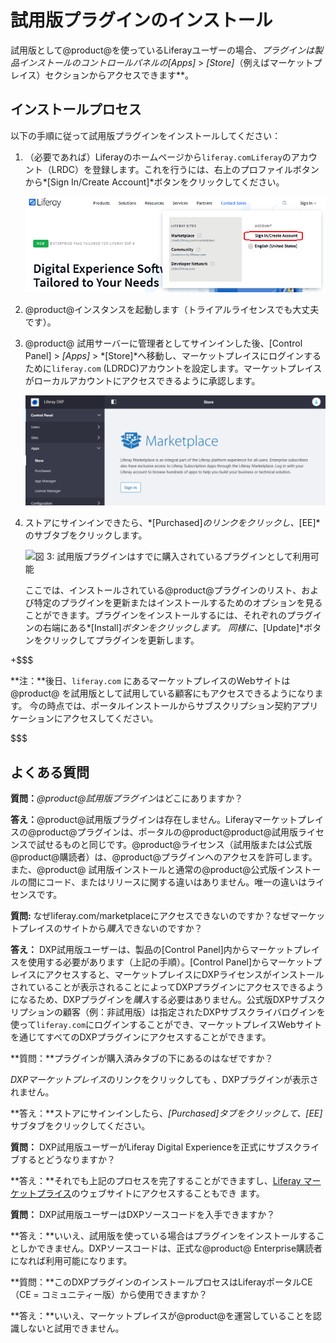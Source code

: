 # 試用版プラグインのインストール[](id=trial-plugin-installation)


試用版として@product@を使っているLiferayユーザーの場合、**プラグインは製品インストールのコントロールパネルの*[Apps]* > *[Store]*（例えばマーケットプレイス）セクションからアクセスできます**。



## インストールプロセス[](id=installation-process)


以下の手順に従って試用版プラグインをインストールしてください：



1. （必要であれば）Liferayのホームページから`liferay.comLiferay`のアカウント（LRDC）を登録します。これを行うには、右上のプロファイルボタンから*[Sign In/Create Account]*ボタンをクリックしてください。

   ![図 1: プロファイルボタンにマウスを合わせて*[Sign In/Create Account]*をクリックする。](../../images-dxp/liferay-com-sign-in.png)

2. @product@インスタンスを起動します（トライアルライセンスでも大丈夫です）。



3. @product@ 試用サーバーに管理者としてサインインした後、[Control Panel] > *[Apps]* > *[Store]*へ移動し、マーケットプレイスにログインするために`liferay.com` (LDRDC)アカウントを設定します。マーケットプレイスがローカルアカウントにアクセスできるように承認します。

   ![図 2: *[Store]* のリンクをクリックし、マーケットプレイスがローカルアカウントにアクセスできるように承認する。](../../images-dxp/dxp-store-link.png)

4. ストアにサインインできたら、*[Purchased]*のリンクをクリックし、*[EE]*のサブタブをクリックします。



   ![図 3: 試用版プラグインはすでに購入されているプラグインとして利用可能](../../images-dxp/dxp-store-ee.png)

   ここでは、インストールされている@product@プラグインのリスト、および特定のプラグインを更新またはインストールするためのオプションを見ることができます。プラグインをインストールするには、それぞれのプラグインの右端にある*[Install]*ボタンをクリックします。
同様に、*[Update]*ボタンをクリックしてプラグインを更新します。



+$$$

**注：**後日、`liferay.com` にあるマーケットプレイスのWebサイトは@product@ を試用版として試用している顧客にもアクセスできるようになります。 今の時点では、ポータルインストールからサブスクリプション契約アプリケーションにアクセスしてください。

$$$

## よくある質問[](id=faq)


**質問：***@product@試用版プラグイン*はどこにありますか？



**答え：**@product@試用版プラグインは存在しません。Liferayマーケットプレイスの@product@プラグインは、ポータルの@product@product@試用版ライセンスで試せるものと同じです。@product@ライセンス（試用版または公式版@product@購読者）は、@product@プラグインへのアクセスを許可します。また、@product@ 試用版インストールと通常の@product@公式版インストールの間にコード、またはリリースに関する違いはありません。唯一の違いはライセンスです。

**質問:** なぜliferay.com/marketplaceにアクセスできないのですか？なぜマーケットプレイスのサイトから*購入*できないのですか？



**答え：** DXP試用版ユーザーは、製品の[Control Panel]内からマーケットプレイスを使用する必要があります（上記の手順）。[Control Panel]からマーケットプレイスにアクセスすると、マーケットプレイスにDXPライセンスがインストールされていることが表示されることによってDXPプラグインにアクセスできるようになるため、DXPプラグインを*購入*する必要はありません。公式版DXPサブスクリプションの顧客（例：非試用版）は指定されたDXPサブスクライバログインを使って`liferay.com`にログインすることができ、マーケットプレイスWebサイトを通じてすべてのDXPプラグインにアクセスすることができます。

**質問：**プラグインが購入済みタブの下にあるのはなぜですか？

*DXPマーケットプレイス*のリンクをクリックしても 、DXPプラグインが表示されません。



**答え：**ストアにサインインしたら、*[Purchased]*タブをクリックして、*[EE]* サブタブをクリックしてください。

**質問：** DXP試用版ユーザーがLiferay Digital Experienceを正式にサブスクライブするとどうなりますか？


**答え：**それでも上記のプロセスを完了することができますし、[Liferay マーケットプライス](https://www.liferay.com/marketplace)のウェブサイトにアクセスすることもでき ます。



**質問：** DXP試用版ユーザーはDXPソースコードを入手できますか？



**答え：**いいえ、試用版を使っている場合はプラグインをインストールすることしかできません。DXPソースコードは、正式な@product@ Enterprise購読者になれば利用可能になります。

**質問：**このDXPプラグインのインストールプロセスはLiferayポータルCE（CE = コミュニティー版）から使用できますか？



**答え：**いいえ、マーケットプレイスが@product@を運営していることを認識しないと試用できません。
